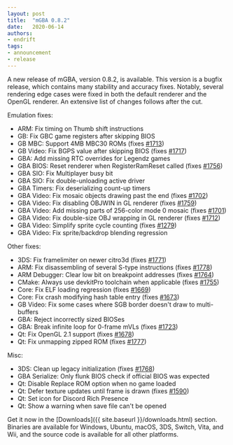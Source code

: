 ```yaml
---
layout: post
title:  "mGBA 0.8.2"
date:   2020-06-14
authors:
- endrift
tags:
- announcement
- release
---
```

A new release of mGBA, version 0.8.2, is available. This version is a bugfix release, which contains many stability and accuracy fixes. Notably, several rendering edge cases were fixed in both the default renderer and the OpenGL renderer. An extensive list of changes follows after the cut.<!--more-->

Emulation fixes:

 - ARM: Fix timing on Thumb shift instructions
 - GB: Fix GBC game registers after skipping BIOS
 - GB MBC: Support 4MB MBC30 ROMs (fixes [#1713](https://mgba.io/i/1713))
 - GB Video: Fix BGPS value after skipping BIOS (fixes [#1717](https://mgba.io/i/1717))
 - GBA: Add missing RTC overrides for Legendz games
 - GBA BIOS: Reset renderer when RegisterRamReset called (fixes [#1756](https://mgba.io/i/1756))
 - GBA SIO: Fix Multiplayer busy bit
 - GBA SIO: Fix double-unloading active driver
 - GBA Timers: Fix deserializing count-up timers
 - GBA Video: Fix mosaic objects drawing past the end (fixes [#1702](https://mgba.io/i/1702))
 - GBA Video: Fix disabling OBJWIN in GL renderer (fixes [#1759](https://mgba.io/i/1759))
 - GBA Video: Add missing parts of 256-color mode 0 mosaic (fixes [#1701](https://mgba.io/i/1701))
 - GBA Video: Fix double-size OBJ wrapping in GL renderer (fixes [#1712](https://mgba.io/i/1712))
 - GBA Video: Simplify sprite cycle counting (fixes [#1279](https://mgba.io/i/1279))
 - GBA Video: Fix sprite/backdrop blending regression

Other fixes:

 - 3DS: Fix framelimiter on newer citro3d (fixes [#1771](https://mgba.io/i/1771))
 - ARM: Fix disassembling of several S-type instructions (fixes [#1778](https://mgba.io/i/1778))
 - ARM Debugger: Clear low bit on breakpoint addresses (fixes [#1764](https://mgba.io/i/1764))
 - CMake: Always use devkitPro toolchain when applicable (fixes [#1755](https://mgba.io/i/1755))
 - Core: Fix ELF loading regression (fixes [#1669](https://mgba.io/i/1669))
 - Core: Fix crash modifying hash table entry (fixes [#1673](https://mgba.io/i/1673))
 - GB Video: Fix some cases where SGB border doesn't draw to multi-buffers
 - GBA: Reject incorrectly sized BIOSes
 - GBA: Break infinite loop for 0-frame mVLs (fixes [#1723](https://mgba.io/i/1723))
 - Qt: Fix OpenGL 2.1 support (fixes [#1678](https://mgba.io/i/1678))
 - Qt: Fix unmapping zipped ROM (fixes [#1777](https://mgba.io/i/1777))

Misc:

 - 3DS: Clean up legacy initialization (fixes [#1768](https://mgba.io/i/1768))
 - GBA Serialize: Only flunk BIOS check if official BIOS was expected
 - Qt: Disable Replace ROM option when no game loaded
 - Qt: Defer texture updates until frame is drawn (fixes [#1590](https://mgba.io/i/1590))
 - Qt: Set icon for Discord Rich Presence
 - Qt: Show a warning when save file can't be opened

Get it now in the [Downloads]({{ site.baseurl }}/downloads.html) section. Binaries are available for Windows, Ubuntu, macOS, 3DS, Switch, Vita, and Wii, and the source code is available for all other platforms.
